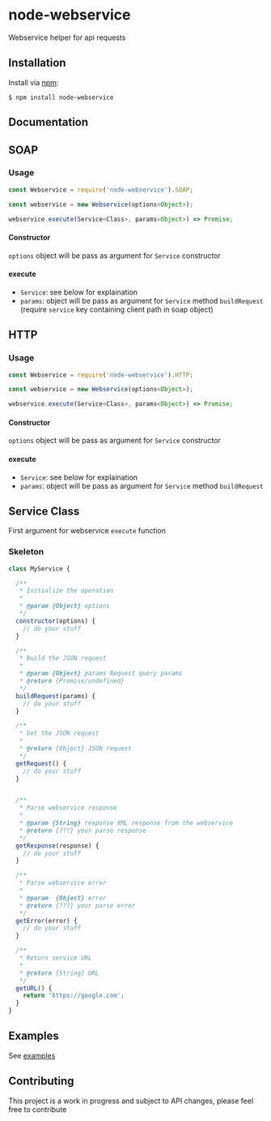 # node-webservice

Webservice helper for api requests

## Installation

Install via [npm](https://www.npmjs.com/):

```
$ npm install node-webservice
```

## Documentation

## SOAP

### Usage

```javascript
const Webservice = require('node-webservice').SOAP;

const webservice = new Webservice(options<Object>);

webservice.execute(Service<Class>, params<Object>) => Promise;
```

#### Constructor
`options` object will be pass as argument for `Service` constructor

#### execute
- `Service`: see below for explaination
- `params`: object will be pass as argument for `Service` method `buildRequest` (require `service` key containing client path in soap object)


## HTTP

### Usage

```javascript
const Webservice = require('node-webservice').HTTP;

const webservice = new Webservice(options<Object>);

webservice.execute(Service<Class>, params<Object>) => Promise;
```

#### Constructor
`options` object will be pass as argument for `Service` constructor

#### execute
- `Service`: see below for explaination
- `params`: object will be pass as argument for `Service` method `buildRequest`


## Service Class
First argument for webservice `execute` function

### Skeleton

```javascript
class MyService {

  /**
   * Initialize the operation
   *
   * @param {Object} options
   */
  constructor(options) {
    // do your stuff
  }

  /**
   * Build the JSON request
   *
   * @param {Object} params Request query params
   * @return {Promise/undefined}
   */
  buildRequest(params) {
    // do your stuff
  }

  /**
   * Get the JSON request
   *
   * @return {Object} JSON request
   */
  getRequest() {
    // do your stuff
  }


  /**
   * Parse webservice response
   *
   * @param {String} response XML response from the webservice
   * @return {???} your parse response
   */
  getResponse(response) {
    // do your stuff
  }

  /**
   * Parse webservice error
   *
   * @param  {Object} error
   * @return {???} your parse error
   */
  getError(error) {
    // do your stuff
  }

  /**
   * Return service URL
   *
   * @return {String} URL
   */
  getURL() {
    return 'https://google.com';
  }
}
```

## Examples

See [examples](https://github.com/marchah/node-webservice/tree/master/example)

## Contributing

This project is a work in progress and subject to API changes, please feel free to contribute
